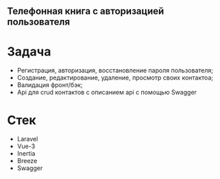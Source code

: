 ## Телефонная книга с авторизацией пользователя

# Задача
* Регистрация, авторизация, восстановление пароля пользователя; 
* Создание, редактирование, удаление, просмотр своих контактоа;
* Валидация фронт/бэк;
* Api для crud контактов с описанием api с помощью Swagger


# Стек
* Laravel
* Vue-3
* Inertia
* Breeze
* Swagger
